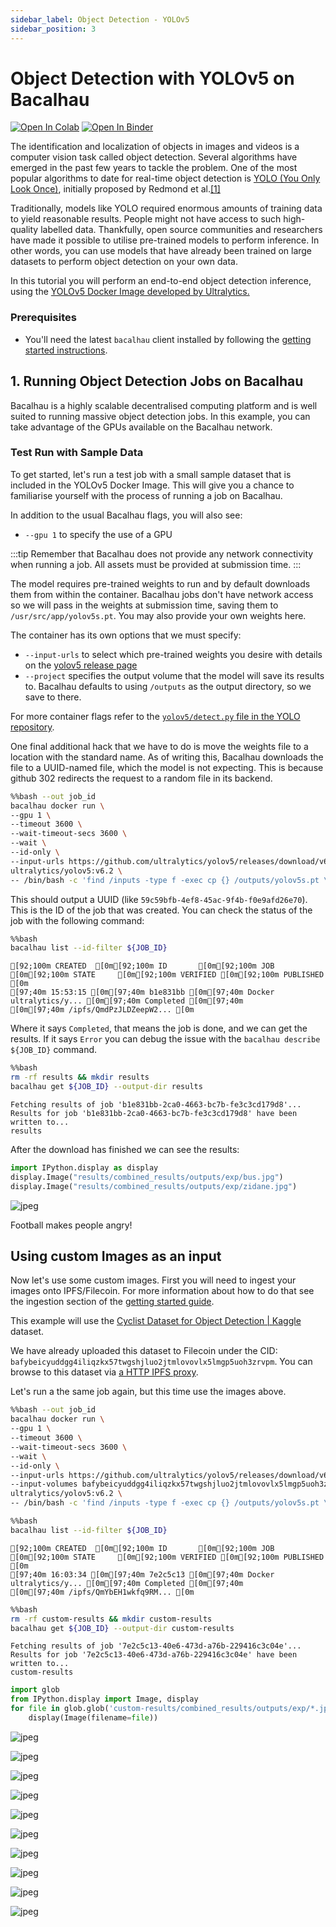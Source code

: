 ```yaml
---
sidebar_label: Object Detection - YOLOv5
sidebar_position: 3
---
```

# Object Detection with YOLOv5 on Bacalhau

[![Open In Colab](https://colab.research.google.com/assets/colab-badge.svg)](https://colab.research.google.com/github/bacalhau-project/examples/blob/main/model-inference/object-detection-yolo5/index.ipynb)
[![Open In Binder](https://mybinder.org/badge.svg)](https://mybinder.org/v2/gh/bacalhau-project/examples/HEAD?labpath=model-inference/object-detection-yolo5/index.ipynb)

The identification and localization of objects in images and videos is a computer vision task called object detection. Several algorithms have emerged in the past few years to tackle the problem. One of the most popular algorithms to date for real-time object detection is [YOLO (You Only Look Once)](https://towardsdatascience.com/yolo-you-only-look-once-real-time-object-detection-explained-492dc9230006), initially proposed by Redmond et al.[[1]](https://arxiv.org/abs/1506.02640)

Traditionally, models like YOLO required enormous amounts of training data to yield reasonable results. People might not have access to such high-quality labelled data. Thankfully, open source communities and researchers have made it possible to utilise pre-trained models to perform inference. In other words, you can use models that have already been trained on large datasets to perform object detection on your own data.

In this tutorial you will perform an end-to-end object detection inference, using the [YOLOv5 Docker Image developed by Ultralytics.](https://github.com/ultralytics/yolov5/wiki/Docker-Quickstart)

### Prerequisites

* You'll need the latest `bacalhau` client installed by following the [getting started instructions](../../../getting-started/installation).

## 1. Running Object Detection Jobs on Bacalhau

Bacalhau is a highly scalable decentralised computing platform and is well suited to running massive object detection jobs. In this example, you can take advantage of the GPUs available on the Bacalhau network.

### Test Run with Sample Data

To get started, let's run a test job with a small sample dataset that is included in the YOLOv5 Docker Image. This will give you a chance to familiarise yourself with the process of running a job on Bacalhau.


In addition to the usual Bacalhau flags, you will also see:

* `--gpu 1` to specify the use of a GPU

:::tip
Remember that Bacalhau does not provide any network connectivity when running a job. All assets must be provided at submission time.
:::

The model requires pre-trained weights to run and by default downloads them from within the container. Bacalhau jobs don't have network access so we will pass in the weights at submission time, saving them to `/usr/src/app/yolov5s.pt`. You may also provide your own weights here.

The container has its own options that we must specify:

* `--input-urls` to select which pre-trained weights you desire with details on the [yolov5 release page](https://github.com/ultralytics/yolov5/releases)
* `--project` specifies the output volume that the model will save its results to. Bacalhau defaults to using `/outputs` as the output directory, so we save to there.

For more container flags refer to the [`yolov5/detect.py` file in the YOLO repository](https://github.com/ultralytics/yolov5/blob/master/detect.py#L3-#L25).

One final additional hack that we have to do is move the weights file to a location with the standard name. As of writing this, Bacalhau downloads the file to a UUID-named file, which the model is not expecting. This is because github 302 redirects the request to a random file in its backend.


```bash
%%bash --out job_id
bacalhau docker run \
--gpu 1 \
--timeout 3600 \
--wait-timeout-secs 3600 \
--wait \
--id-only \
--input-urls https://github.com/ultralytics/yolov5/releases/download/v6.2/yolov5s.pt \
ultralytics/yolov5:v6.2 \
-- /bin/bash -c 'find /inputs -type f -exec cp {} /outputs/yolov5s.pt \; ; python detect.py --weights /outputs/yolov5s.pt --source $(pwd)/data/images --project /outputs'
```


This should output a UUID (like `59c59bfb-4ef8-45ac-9f4b-f0e9afd26e70`). This is the ID of the job that was created. You can check the status of the job with the following command:



```bash
%%bash
bacalhau list --id-filter ${JOB_ID}
```

    [92;100m CREATED  [0m[92;100m ID       [0m[92;100m JOB                     [0m[92;100m STATE     [0m[92;100m VERIFIED [0m[92;100m PUBLISHED               [0m
    [97;40m 15:53:15 [0m[97;40m b1e831bb [0m[97;40m Docker ultralytics/y... [0m[97;40m Completed [0m[97;40m          [0m[97;40m /ipfs/QmdPzJLDZeepW2... [0m



Where it says `Completed`, that means the job is done, and we can get the results. If it says `Error` you can debug the issue with the `bacalhau describe ${JOB_ID}` command.


```bash
%%bash
rm -rf results && mkdir results
bacalhau get ${JOB_ID} --output-dir results
```

    Fetching results of job 'b1e831bb-2ca0-4663-bc7b-fe3c3cd179d8'...
    Results for job 'b1e831bb-2ca0-4663-bc7b-fe3c3cd179d8' have been written to...
    results


After the download has finished we can see the results:


```python
import IPython.display as display
display.Image("results/combined_results/outputs/exp/bus.jpg")
display.Image("results/combined_results/outputs/exp/zidane.jpg")
```




    
![jpeg](index_files/index_9_0.jpg)
    



Football makes people angry!

## Using custom Images as an input

Now let's use some custom images. First you will need to ingest your images onto IPFS/Filecoin. For more information about how to do that see the ingestion section of the [getting started guide](../../data-ingestion/index.md).

This example will use the [Cyclist Dataset for Object Detection | Kaggle](https://www.kaggle.com/datasets/f445f341fc5e3ab58757efa983a38d6dc709de82abd1444c8817785ecd42a1ac) dataset.

We have already uploaded this dataset to Filecoin under the CID: `bafybeicyuddgg4iliqzkx57twgshjluo2jtmlovovlx5lmgp5uoh3zrvpm`. You can browse to this dataset via [a HTTP IPFS proxy](https://w3s.link/ipfs/bafybeicyuddgg4iliqzkx57twgshjluo2jtmlovovlx5lmgp5uoh3zrvpm).

Let's run a the same job again, but this time use the images above.


```bash
%%bash --out job_id
bacalhau docker run \
--gpu 1 \
--timeout 3600 \
--wait-timeout-secs 3600 \
--wait \
--id-only \
--input-urls https://github.com/ultralytics/yolov5/releases/download/v6.2/yolov5s.pt \
--input-volumes bafybeicyuddgg4iliqzkx57twgshjluo2jtmlovovlx5lmgp5uoh3zrvpm:/datasets \
ultralytics/yolov5:v6.2 \
-- /bin/bash -c 'find /inputs -type f -exec cp {} /outputs/yolov5s.pt \; ; python detect.py --weights /outputs/yolov5s.pt --source /datasets --project /outputs'
```


```bash
%%bash
bacalhau list --id-filter ${JOB_ID}
```

    [92;100m CREATED  [0m[92;100m ID       [0m[92;100m JOB                     [0m[92;100m STATE     [0m[92;100m VERIFIED [0m[92;100m PUBLISHED               [0m
    [97;40m 16:03:34 [0m[97;40m 7e2c5c13 [0m[97;40m Docker ultralytics/y... [0m[97;40m Completed [0m[97;40m          [0m[97;40m /ipfs/QmYbEH1wkfq9RM... [0m



```bash
%%bash
rm -rf custom-results && mkdir custom-results
bacalhau get ${JOB_ID} --output-dir custom-results
```

    Fetching results of job '7e2c5c13-40e6-473d-a76b-229416c3c04e'...
    Results for job '7e2c5c13-40e6-473d-a76b-229416c3c04e' have been written to...
    custom-results



```python
import glob
from IPython.display import Image, display
for file in glob.glob('custom-results/combined_results/outputs/exp/*.jpg'):
    display(Image(filename=file))
```


    
![jpeg](index_files/index_15_0.jpg)
    



    
![jpeg](index_files/index_15_1.jpg)
    



    
![jpeg](index_files/index_15_2.jpg)
    



    
![jpeg](index_files/index_15_3.jpg)
    



    
![jpeg](index_files/index_15_4.jpg)
    



    
![jpeg](index_files/index_15_5.jpg)
    



    
![jpeg](index_files/index_15_6.jpg)
    



    
![jpeg](index_files/index_15_7.jpg)
    



    
![jpeg](index_files/index_15_8.jpg)
    



    
![jpeg](index_files/index_15_9.jpg)
    

